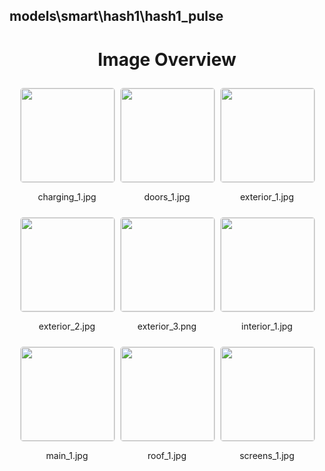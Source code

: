 ## models\smart\hash1\hash1_pulse

<style>
    .image-gallery {
        display: flex;
        flex-wrap: wrap;
        gap: 10px;
        justify-content: center;
        padding: 10px;
    }
    .image-gallery img {
        width: 150px;
        height: auto;
        border: 1px solid #ddd;
        border-radius: 5px;
    }
    .image-gallery div {
        flex: 1 1 calc(33.333% - 20px); /* Three images per row on large screens */
        max-width: 150px;
        text-align: center;
    }
    @media (max-width: 768px) {
        .image-gallery div {
            flex: 1 1 calc(50% - 20px); /* Two images per row on medium screens */
        }
    }
    @media (max-width: 480px) {
        .image-gallery div {
            flex: 1 1 100%; /* One image per row on small screens */
        }
    }
</style>
<h1 style ="text-align: center;"> Image Overview </h1> <div class="image-gallery">
<div>
<img src="https://media.evkx.net/multimedia/models/smart/hash1/hash1_pulse/charging_1_st.jpg">
<p>charging_1.jpg</p>
</div>
<div>
<img src="https://media.evkx.net/multimedia/models/smart/hash1/hash1_pulse/doors_1_st.jpg">
<p>doors_1.jpg</p>
</div>
<div>
<img src="https://media.evkx.net/multimedia/models/smart/hash1/hash1_pulse/exterior_1_st.jpg">
<p>exterior_1.jpg</p>
</div>
<div>
<img src="https://media.evkx.net/multimedia/models/smart/hash1/hash1_pulse/exterior_2_st.jpg">
<p>exterior_2.jpg</p>
</div>
<div>
<img src="https://media.evkx.net/multimedia/models/smart/hash1/hash1_pulse/exterior_3_st.png">
<p>exterior_3.png</p>
</div>
<div>
<img src="https://media.evkx.net/multimedia/models/smart/hash1/hash1_pulse/interior_1_st.jpg">
<p>interior_1.jpg</p>
</div>
<div>
<img src="https://media.evkx.net/multimedia/models/smart/hash1/hash1_pulse/main_1_st.jpg">
<p>main_1.jpg</p>
</div>
<div>
<img src="https://media.evkx.net/multimedia/models/smart/hash1/hash1_pulse/roof_1_st.jpg">
<p>roof_1.jpg</p>
</div>
<div>
<img src="https://media.evkx.net/multimedia/models/smart/hash1/hash1_pulse/screens_1_st.jpg">
<p>screens_1.jpg</p>
</div>
</div>
